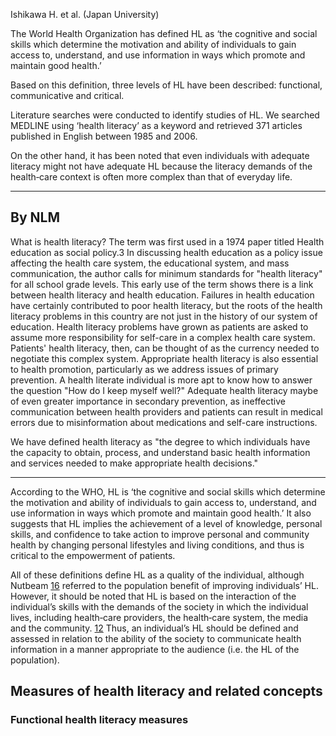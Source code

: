Ishikawa H. et al. (Japan University)

The World Health Organization has defined HL as ‘the cognitive and social skills which determine the motivation and ability of individuals to gain access to, understand, and use information in ways which promote and maintain good health.’

Based on this definition, three levels of HL have been described: functional, communicative and critical.

Literature searches were conducted to identify studies of HL. We searched MEDLINE using ‘health literacy’ as a keyword and retrieved 371 articles published in English between 1985 and 2006. 

On the other hand, it has been noted that even individuals with adequate literacy might not have adequate HL because the literacy demands of the health‐care context is often more complex than that of everyday life. [](https://www.ncbi.nlm.nih.gov/pmc/articles/PMC5060442/#b12)

---
## By NLM
What is health literacy?  The term was first used in a 1974 paper titled Health education as social policy.3 In discussing health education as a policy issue affecting the health care system, the educational system, and mass communication, the author calls for minimum standards for "health literacy" for all school grade levels. This early use of the term shows there is a link between health literacy and health education. Failures in health education have certainly contributed to poor health literacy, but the roots of the health literacy problems in this country are not just in the history of our system of education.  Health literacy problems have grown as patients are asked to assume more responsibility for self-care in a complex health care system.  Patients' health literacy, then, can be thought of as the currency needed to negotiate this complex system. Appropriate health literacy is also essential to health promotion, particularly as we address issues of primary prevention.  A health literate individual is more apt to know how to answer the question "How do I keep myself well?"  Adequate health literacy maybe of even greater importance in secondary prevention, as ineffective communication between health providers and patients can result in medical errors due to misinformation about medications and self-care instructions.

We have defined health literacy as "the degree to which individuals have the capacity to obtain, process, and understand basic health information and services needed to make appropriate health decisions."

--- 

According to the WHO, HL is ‘the cognitive and social skills which determine the motivation and ability of individuals to gain access to, understand, and use information in ways which promote and maintain good health.’ It also suggests that HL implies the achievement of a level of knowledge, personal skills, and confidence to take action to improve personal and community health by changing personal lifestyles and living conditions, and thus is critical to the empowerment of patients.

All of these definitions define HL as a quality of the individual, although Nutbeam [16](https://www.ncbi.nlm.nih.gov/pmc/articles/PMC5060442/#b16) referred to the population benefit of improving individuals’ HL. However, it should be noted that HL is based on the interaction of the individual’s skills with the demands of the society in which the individual lives, including health‐care providers, the health‐care system, the media and the community. [12](https://www.ncbi.nlm.nih.gov/pmc/articles/PMC5060442/#b12) Thus, an individual’s HL should be defined and assessed in relation to the ability of the society to communicate health information in a manner appropriate to the audience (i.e. the HL of the population).


## Measures of health literacy and related concepts

### Functional health literacy measures
